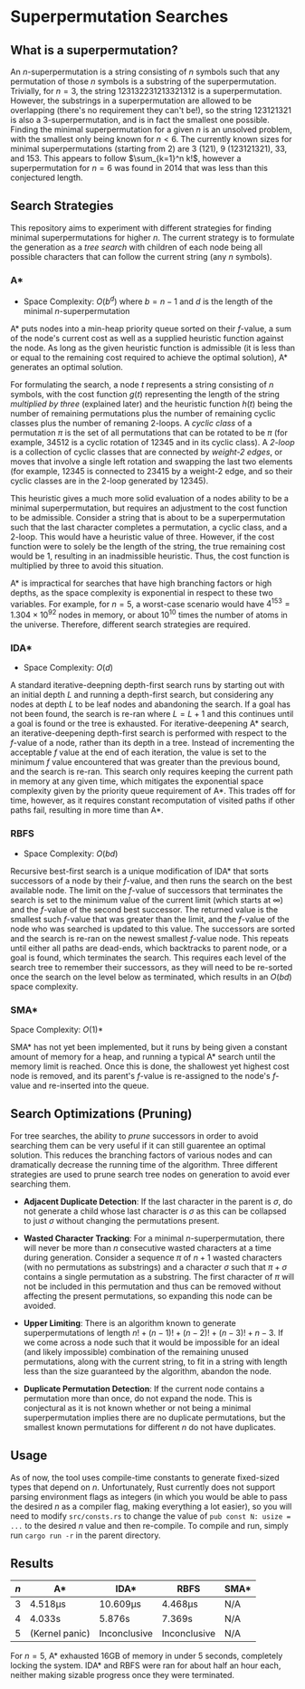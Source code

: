 # Superpermutation Searches

## What is a superpermutation?

An $n$-superpermutation is a string consisting of $n$ symbols such that any permutation of those $n$ symbols is a substring of the superpermutation. Trivially, for $n=3$, the string 123132231213321312 is a superpermutation. However, the substrings in a superpermutation are allowed to be overlapping (there's no requirement they can't be!), so the string 123121321 is also a 3-superpermutation, and is in fact the smallest one possible. Finding the minimal superpermutation for a given $n$ is an unsolved problem, with the smallest only being known for $n < 6$. The currently known sizes for minimal superpermutations (starting from 2) are 3 (121), 9 (123121321), 33, and 153. This appears to follow $\sum_{k=1}^n k!$, however a superpermutation for $n=6$ was found in 2014 that was less than this conjectured length. 

## Search Strategies

This repository aims to experiment with different strategies for finding minimal superpermutations for higher $n$. The current strategy is to formulate the generation as a *tree search* with children of each node being all possible characters that can follow the current string (any $n$ symbols). 

### A*

* Space Complexity: $O(b^d)$ where $b = n - 1$ and $d$ is the length of the minimal $n$-superpermutation

A* puts nodes into a min-heap priority queue sorted on their $f$-value, a sum of the node's current cost as well as a supplied heuristic function against the node. As long as the given heuristic function is admissible (it is less than or equal to the remaining cost required to achieve the optimal solution), A* generates an optimal solution. 

For formulating the search, a node $t$ represents a string consisting of $n$ symbols, with the cost function $g(t)$ representing the length of the string *multiplied by three* (explained later) and the heuristic function $h(t)$ being the number of remaining permutations plus the number of remaining cyclic classes plus the number of remaning 2-loops. A *cyclic class* of a permutation $\pi$ is the set of all permutations that can be rotated to be $\pi$ (for example, 34512 is a cyclic rotation of 12345 and in its cyclic class). A *2-loop* is a collection of cyclic classes that are connected by *weight-2 edges*, or moves that involve a single left rotation and swapping the last two elements (for example, 12345 is connected to 23415 by a weight-2 edge, and so their cyclic classes are in the 2-loop generated by 12345). 

This heuristic gives a much more solid evaluation of a nodes ability to be a minimal superpermutation, but requires an adjustment to the cost function to be admissible. Consider a string that is about to be a superpermutation such that the last character completes a permutation, a cyclic class, and a 2-loop. This would have a heuristic value of three. However, if the cost function were to solely be the length of the string, the true remaining cost would be 1, resulting in an inadmissible heuristic. Thus, the cost function is multiplied by three to avoid this situation.

A* is impractical for searches that have high branching factors or high depths, as the space complexity is exponential in respect to these two variables. For example, for $n=5$, a worst-case scenario would have $4^{153} = 1.304 \times 10^{92}$ nodes in memory, or about $10^{10}$ times the number of atoms in the universe. Therefore, different search strategies are required.

### IDA*

* Space Complexity: $O(d)$

A standard iterative-deepning depth-first search runs by starting out with an initial depth $L$ and running a depth-first search, but considering any nodes at depth $L$ to be leaf nodes and abandoning the search. If a goal has not been found, the search is re-ran where $L = L + 1$ and this continues until a goal is found or the tree is exhausted. For iterative-deepening A* search, an iterative-deepening depth-first search is performed with respect to the $f$-value of a node, rather than its depth in a tree. Instead of incrementing the acceptable $f$ value at the end of each iteration, the value is set to the minimum $f$ value encountered that was greater than the previous bound, and the search is re-ran. This search only requires keeping the current path in memory at any given time, which mitigates the exponential space complexity given by the priority queue requirement of A*. This trades off for time, however, as it requires constant recomputation of visited paths if other paths fail, resulting in more time than A*.

### RBFS

* Space Complexity: $O(bd)$

Recursive best-first search is a unique modification of IDA* that sorts successors of a node by their $f$-value, and then runs the search on the best available node. The limit on the $f$-value of successors that terminates the search is set to the minimum value of the current limit (which starts at $\infty$) and the $f$-value of the second best successor. The returned value is the smallest such $f$-value that was greater than the limit, and the $f$-value of the node who was searched is updated to this value. The successors are sorted and the search is re-ran on the newest smallest $f$-value node. This repeats until either all paths are dead-ends, which backtracks to parent node, or a goal is found, which terminates the search. This requires each level of the search tree to remember their successors, as they will need to be re-sorted once the search on the level below as terminated, which results in an $O(bd)$ space complexity.

### SMA*

Space Complexity: $O(1)*$

SMA* has not yet been implemented, but it runs by being given a constant amount of memory for a heap, and running a typical A* search until the memory limit is reached. Once this is done, the shallowest yet highest cost node is removed, and its parent's $f$-value is re-assigned to the node's $f$-value and re-inserted into the queue.

## Search Optimizations (Pruning)

For tree searches, the ability to *prune* successors in order to avoid searching them can be very useful if it can still guarentee an optimal solution. This reduces the branching factors of various nodes and can dramatically decrease the running time of the algorithm. Three different strategies are used to prune search tree nodes on generation to avoid ever searching them.

* **Adjacent Duplicate Detection**: If the last character in the parent is $\sigma$, do not generate a child whose last character is $\sigma$ as this can be collapsed to just $\sigma$ without changing the permutations present.

* **Wasted Character Tracking**: For a minimal $n$-superpermutation, there will never be more than $n$ consecutive wasted characters at a time during generation. Consider a sequence $\pi$ of $n+1$ wasted characters (with no permutations as substrings) and a character $\sigma$ such that $\pi + \sigma$ contains a single permutation as a substring. The first character of $\pi$ will not be included in this permutation and thus can be removed without affecting the present permutations, so expanding this node can be avoided.

* **Upper Limiting**: There is an algorithm known to generate superpermutations of length $n! + (n−1)! + (n−2)! + (n−3)! + n − 3$. If we come across a node such that it would be impossible for an ideal (and likely impossible) combination of the remaining unused permutations, along with the current string, to fit in a string with length less than the size guaranteed by the algorithm, abandon the node.

* **Duplicate Permutation Detection**: If the current node contains a permutation more than once, do not expand the node. This is conjectural as it is not known whether or not being a minimal superpermutation implies there are no duplicate permutations, but the smallest known permutations for different $n$ do not have duplicates.

## Usage

As of now, the tool uses compile-time constants to generate fixed-sized types that depend on $n$. Unfortunately, Rust currently does not support parsing environment flags as integers (in which you would be able to pass the desired $n$ as a compiler flag, making everything a lot easier), so you will need to modify `src/consts.rs` to change the value of `pub const N: usize = ...` to the desired $n$ value and then re-compile. To compile and run, simply run `cargo run -r` in the parent directory.

## Results

| $n$ | A* | IDA* | RBFS | SMA* |
|-----|----|------|------|------|
|3    |4.518µs|10.609µs|4.468µs|N/A|
|4    |4.033s|5.876s|7.369s|N/A|
|5    |(Kernel panic)|Inconclusive|Inconclusive|N/A|

For $n=5$, A* exhausted 16GB of memory in under 5 seconds, completely locking the system. IDA* and RBFS were ran for about half an hour each, neither making sizable progress once they were terminated.
